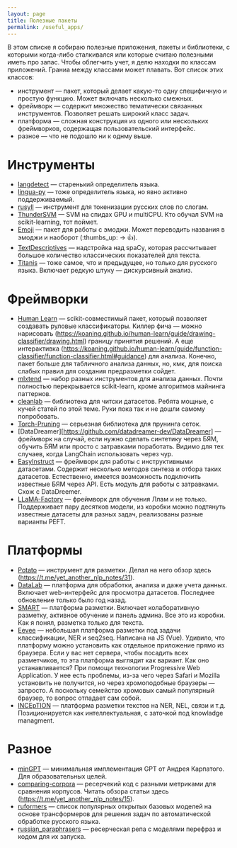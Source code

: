 ```yaml
---
layout: page
title: Полезные пакеты
permalink: /useful_apps/
---
```


В этом списке я собираю полезные приложения, пакеты и библиотеки, с которыми когда-либо сталкивался или которые считаю полезными иметь про запас. Чтобы облегчить учет, я делю находки по классам приложений. Граниа между классами может плавать. Вот список этих классов:
* инструмент — пакет, который делает какую-то одну специфичную и простую функцию. Может включать несколько смежных.
* фреймворк — содержит множество тематически связанных инструментов. Позволяет решать широкий класс задач.
* платформа — сложная конструкция из одного или нескольких фреймворков, содержащая пользовательский интерфейс.
* разное — что не подошло ни к однму выше.

# Инструменты
* [langdetect](https://github.com/Mimino666/langdetect) — старенький определитель языка.
* [lingua-py](https://github.com/pemistahl/lingua-py) — тоже определитель языка, но явно активно поддерживаемый.
* [rusyll](https://github.com/weiss-d/rusyll) — инструмент для токенизации русских слов по слогам.
* [ThunderSVM](https://github.com/Xtra-Computing/thundersvm) — SVM на спидах GPU и multiCPU. Кто обучал SVM на scikit-learning, тот поймет. 
* [Emoji](https://github.com/carpedm20/emoji) — пакет для работы с эмоджи. Может переводить названия в эмоджи и наоборот (:thumbs_up: → 👍).
* [TextDescriptives](https://github.com/HLasse/TextDescriptives) — надстройка над spaCy, которая рассчитывает большое количество классических показателей для текста.
* [Titanis](https://github.com/tchewik/titanis-open) — тоже самое, что и предыдущее, но только для русского языка. Включает редкую штуку — дискурсивный анализ.  

# Фреймворки
* [Human Learn](https://github.com/koaning/human-learn) — scikit-совместимый пакет, который позволяет создавать руловые классификаторы. Киллер фича — можно нарисовать (https://koaning.github.io/human-learn/guide/drawing-classifier/drawing.html) границу принятия решений. А еще интерактивка (https://koaning.github.io/human-learn/guide/function-classifier/function-classifier.html#guidance) для анализа. Конечно, пакет больше для табличного анализа данных, но, кмк, для поиска слабых правил для создания предразметки сойдет.
* [mlxtend](https://github.com/rasbt/mlxtend) — набор разных инструментов для анализа данных. Почти полностью перекрывается scikit-learn, кроме алгоритмов майнинга паттернов.
* [cleanlab](https://github.com/cleanlab/cleanlab) — библиотека для читски датасетов. Ребята мощные, с кучей статей по этой теме. Руки пока так и не дошли самому попробовать.
* [Torch-Pruning](https://github.com/VainF/Torch-Pruning) — серьезная библиотека для прунинга сеток. 
* [DataDreamer][https://github.com/datadreamer-dev/DataDreamer] — фреймворк на случай, если нужно сделать синтетику через БЯМ, обучить БЯМ или просто с затравками поработать. Видимо для тех случаев, когда LangChain использовать через чур.
* [EasyInstruct](https://github.com/zjunlp/EasyInstruct) — фреймворк для работы с инструктивными датасетами. Содержит несколько методов синтеза и отбора таких датасетов. Естественно, имеется возможность подключить известные БЯМ через API. Есть модуль для работы с затравками. Схож с DataDreemer.
* [LLaMA-Factory](https://github.com/hiyouga/LLaMA-Factory) — фреймворк для обучения Ллам и не только. Поддерживает пару десятков модели, из коробки можно подтянуть известные датасеты для разных задач, реализованы разные варианты PEFT.

# Платформы
* [Potato](https://github.com/davidjurgens/potato) — инструмент для разметки. Делал на него обзор здесь (https://t.me/yet_another_nlp_notes/31).
* [DataLab](https://github.com/ExpressAI/DataLab) — платформа для обработки, анализа и даже учета данных. Включает web-интерфейс для просмотра датасетов. Последнее обновление только было год назад.
* [SMART](https://github.com/RTIInternational/SMART) — платформа разметки. Включает колаборативную разметку, активное обучение и панель админа. Все это из коробки. Как я понял, разметка только для текста.
* [Eevee](https://github.com/AxelSorensenDev/Eevee)  — небольшая платформа разметки под задачи классификации, NER и seq2seq. Написана на JS (Vue). Удивило, что платформу можно установить как отдельное приложение  прямо из браузера. Если у вас нет сервера, чтобы посадить всех разметчиков, то эта платформа выглядит как вариант. Как оно устанавливается? При помощи технологии Progressive Web Application. У нее есть проблемы, из-за чего через Safari и Mozilla установить не получится, но через хромоподобные браузеры — запросто. А поскольку семейство хромовых самый популярный браузер, то вопрос отпадает сам собой.
* [INCEpTION](https://inception-project.github.io/) — платформа разметки текстов на NER, NEL, связи и т.д. Позиционируется как интеллектуальная, с заточкой под knowladge managment.

# Разное
* [minGPT](https://github.com/karpathy/minGPT) — минимальная имплементация GPT от Андрея Карпатого. Для образовательных целей.
* [comparing-corpora](https://github.com/IBM/comparing-corpora) — ресерчекий код с разными метриками для сравнения корпусов. Читать обзора статьи здесь (https://t.me/yet_another_nlp_notes/15).
* [ruformers](https://github.com/AlexeyMalafeev/ruformers) — список популярных открытых базовых моделей на основе трансформеров для решения задач по автоматической обработке русского языка.
* [russian_paraphrasers](https://github.com/RussianNLP/russian_paraphrasers) — ресерческая репа с моделями перефраз и кодом для их запуска.
